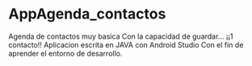 # AppAgenda_contactos
Agenda de contactos muy basica Con la capacidad de guardar... ¡¡1 contacto!!
Aplicacion escrita en JAVA con Android Studio Con el fin de aprender el entorno de desarrollo.
